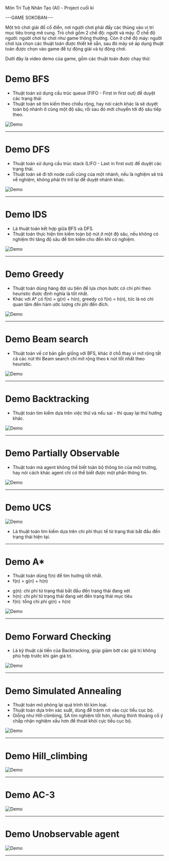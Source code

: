 
Môn Trí Tuệ Nhân Tạo (AI) - Project cuối kì


---GAME SOKOBAN---

Một trò chơi giải đố cổ điển, nơi người chơi phải đẩy các thùng vào vị trí mục tiêu trong mê cung. Trò chơi gồm 2 chế độ: người và máy. Ở chế độ người: người chơi tự chơi như game thông thường. Còn ở chế độ máy: người chơi lựa chọn các thuật toán được thiết kế sẵn, sau đó máy sẽ áp dụng thuật toán được chọn vào game để tự động giải và tự động chơi.

Dưới đây là video demo của game, gồm các thuật toán được chạy thử:


# Demo BFS


- Thuật toán sử dụng cấu trúc queue (FIFO - First in first out) để duyệt các trạng thái
- Thuật toán sẽ tìm kiếm theo chiều rộng, hay nói cách khác là sẽ duyệt toàn bộ nhánh ở cùng một độ sâu, rồi sau đó mới chuyển tới độ sâu tiếp theo.

![Demo](gameSokoban/videos/bfs.gif)


---------------------------------------------------


# Demo DFS


- Thuật toán sử dụng cấu trúc stack (LIFO - Last in first out) để duyệt các trạng thái.
- Thuật toán sẽ đi tới node cuối cùng của một nhánh, nếu là nghiệm sẽ trả về nghiệm, không phải thì trở lại để duyệt nhánh khác.


![Demo](gameSokoban/videos/dfs.gif)


---------------------------------------------------


# Demo IDS


- Là thuật toán kết hợp giữa BFS và DFS.
- Thuật toán thực hiện tìm kiếm toàn bộ nút ở một độ sâu, nếu không có nghiệm thì tăng độ sâu để tìm kiếm cho đến khi có nghiệm. 

![Demo](gameSokoban/videos/ids.gif)


---------------------------------------------------


# Demo Greedy


- Thuật toán dùng hàng đợi ưu tiên để lựa chọn bước có chi phí theo heuristic được định nghĩa là tốt nhất.
- Khác với A* có f(n) = g(n) + h(n), greedy có f(n) = h(n), tức là nó chỉ quan tâm đến hàm ước lượng chi phí đến đích.

![Demo](gameSokoban/videos/greedy.gif)


---------------------------------------------------


# Demo Beam search


- Thuật toán về cơ bản gần giống với BFS, khác ở chỗ thay vì mở rộng tất cả các nút thì Beam search chỉ mở rộng theo k nút tốt nhất theo heuristic.

![Demo](gameSokoban/videos/beam_search.gif)


---------------------------------------------------


# Demo Backtracking


- Thuật toán tìm kiếm dựa trên việc thử và nếu sai - thì quay lại thử hướng khác.

![Demo](gameSokoban/videos/backtracking.gif)


---------------------------------------------------


# Demo Partially Observable


- Thuật toán mà agent không thể biết toàn bộ thông tin của môi trường, hay nói cách khác agent chỉ có thể biết được một phần thông tin.

![Demo](gameSokoban/videos/partially_observable.gif)


---------------------------------------------------


# Demo UCS

![Demo](gameSokoban/videos/ucs.gif)


- Là thuật toán tìm kiếm dựa trên chi phí thực tế từ trạng thái bắt đầu đến trạng thái hiện tại.


---------------------------------------------------


# Demo A*


- Thuật toán dùng f(n) để tìm hướng tốt nhất.
- f(n) = g(n) + h(n)
+ g(n): chi phí từ trạng thái bắt đầu đến trạng thái đang xét
+ h(n): chi phí từ trạng thái đang xét đến trạng thái mục tiêu
+ f(n): tổng chi phí g(n) + h(n)

![Demo](gameSokoban/videos/a_star.gif)


---------------------------------------------------


# Demo Forward Checking


- Là kỹ thuật cải tiến của Backtracking, giúp giảm bớt các giá trị không phù hợp trước khi gán giá trị.

![Demo](gameSokoban/videos/forward_checking.gif)


---------------------------------------------------


# Demo Simulated Annealing


- Thuật toán mô phỏng lại quá trình tôi kim loại.
- Thuật toán dựa trên xác suất, dùng để tránh rơi vào cực tiểu cục bộ.
- Giống như Hill-climbing, SA tìm nghiệm tốt hơn, nhưng thỉnh thoảng cố ý chấp nhận nghiệm xấu hơn để thoát khỏi cực tiểu cục bộ.

![Demo](gameSokoban/videos/sa.gif)


---------------------------------------------------


# Demo Hill_climbing


![Demo](gameSokoban/videos/hill_climbing.gif)


---------------------------------------------------


# Demo AC-3


![Demo](gameSokoban/videos/ac3.gif)


---------------------------------------------------


# Demo Unobservable agent


![Demo](gameSokoban/videos/blind_search.gif)


---------------------------------------------------
